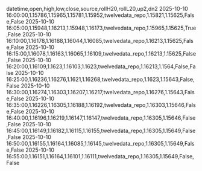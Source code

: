 datetime,open,high,low,close,source,rollH20,rollL20,up2,dn2
2025-10-10 16:00:00,1.15786,1.15965,1.15781,1.15952,twelvedata_repo,1.15821,1.15625,False,False
2025-10-10 16:05:00,1.15948,1.16213,1.15948,1.16173,twelvedata_repo,1.15965,1.15625,True,False
2025-10-10 16:10:00,1.16178,1.16188,1.16044,1.16085,twelvedata_repo,1.16213,1.15625,False,False
2025-10-10 16:15:00,1.16078,1.16163,1.16065,1.16109,twelvedata_repo,1.16213,1.15625,False,False
2025-10-10 16:20:00,1.16109,1.1623,1.16103,1.1623,twelvedata_repo,1.16213,1.1564,False,False
2025-10-10 16:25:00,1.16236,1.16276,1.1621,1.16268,twelvedata_repo,1.1623,1.15643,False,False
2025-10-10 16:30:00,1.16274,1.16303,1.16207,1.16217,twelvedata_repo,1.16276,1.15643,False,False
2025-10-10 16:35:00,1.16226,1.16305,1.16188,1.16192,twelvedata_repo,1.16303,1.15646,False,False
2025-10-10 16:40:00,1.16196,1.16219,1.16147,1.16147,twelvedata_repo,1.16305,1.15646,False,False
2025-10-10 16:45:00,1.16149,1.16182,1.16115,1.16155,twelvedata_repo,1.16305,1.15649,False,False
2025-10-10 16:50:00,1.16155,1.16164,1.16085,1.16145,twelvedata_repo,1.16305,1.15649,False,False
2025-10-10 16:55:00,1.16151,1.16164,1.16101,1.16111,twelvedata_repo,1.16305,1.15649,False,False
